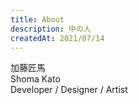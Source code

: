 ```yaml
---
title: About
description: 中の人
createdAt: 2021/07/14
---
```


加藤匠馬<br>
Shoma Kato<br>
Developer / Designer / Artist

